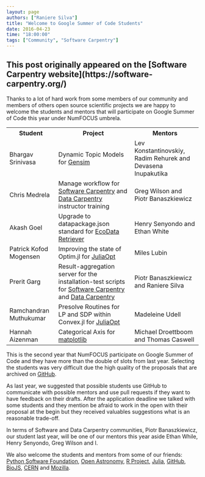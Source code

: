```yaml
---
layout: page
authors: ["Raniere Silva"]
title: "Welcome to Google Summer of Code Students"
date: 2016-04-23
time: "18:00:00"
tags: ["Community", "Software Carpentry"]
---
```


<h2>This post originally appeared on the [Software Carpentry website](https://software-carpentry.org/)</h2>
Thanks to a lot of hard work from some members of our community and members of
others open source scientific projects we are happy to welcome the students and
mentors that will participate on Google Summer of Code this year under NumFOCUS
umbrela.

<table>
<tbody>
<tr>
<th>Student</th>
<th>Project</th>
<th>Mentors</th>
</tr>
<tr>
<td>Bhargav Srinivasa</td>
<td>Dynamic Topic Models for <a href="https://github.com/piskvorky/gensim/">Gensim</a></td>
<td>Lev Konstantinovskiy, Radim Rehurek and Devasena Inupakutika</td>
</tr>
<tr>
<td>Chris Medrela</td>
<td>Manage workflow for <a href="http://software-carpentry.org/">Software Carpentry</a> and <a href="http://datacarpentry.org/">Data Carpentry</a> instructor training</td>
<td>Greg Wilson and Piotr Banaszkiewicz</td>
</tr>
<tr>
<td>Akash Goel</td>
<td>Upgrade to datapackage.json standard for <a href="https://github.com/weecology/retriever">EcoData Retriever</a></td>
<td>Henry Senyondo and Ethan White</td>
</tr>
<tr>
<td>Patrick Kofod Mogensen</td>
<td>Improving the state of Optim.jl for <a href="http://juliaopt.org/">JuliaOpt</a></td>
<td>Miles Lubin</td>
</tr>
<tr>
<td>Prerit Garg</td>
<td>Result-aggregation server for the installation-test scripts for <a href="http://software-carpentry.org/">Software Carpentry</a> and <a href="http://datacarpentry.org/">Data Carpentry</a></td>
<td>Piotr Banaszkiewicz and Raniere Silva</td>
</tr>
<tr>
<td>Ramchandran Muthukumar</td>
<td>Presolve Routines for LP and SDP within Convex.jl for <a href="http://juliaopt.org/">JuliaOpt</a></td>
<td>Madeleine Udell</td>
</tr>
<tr>
<td>Hannah Aizenman</td>
<td>Categorical Axis for <a href="http://matplotlib.org/">matplotlib</a></td>
<td>Michael Droettboom and Thomas Caswell</td>
</tr>
</tbody>
</table>

This is the second year that NumFOCUS participate on Google Summer of Code and they have more than the double of slots from last year. Selecting the students was very difficult due the high quality of the proposals that are archived on [GitHub](https://github.com/numfocus/gsoc/tree/master/2016/proposals).

As last year, we suggested that possible students use GitHub to communicate with possible mentors and use pull requests if they want to have feedback on their drafts. After the application deadline we talked with some students and they mention be afraid to work in the open with their proposal at the begin but they received valuables suggestions what is an reasonable trade-off.

In terms of Software and Data Carpentry communities, Piotr Banaszkiewicz, our student last year, will be one of our mentors this year aside Ethan While, Henry Senyondo, Greg Wilson and I.

We also welcome the students and mentors from some of our friends:
[Python Software Foundation](https://summerofcode.withgoogle.com/organizations/4890191244296192/),
[Open Astronomy](https://summerofcode.withgoogle.com/organizations/5650174433034240/),
[R Project](https://summerofcode.withgoogle.com/organizations/6227114235789312/),
[Julia](https://summerofcode.withgoogle.com/organizations/6453977159827456/),
[GitHub](https://summerofcode.withgoogle.com/organizations/4540666805747712/),
[BioJS](https://summerofcode.withgoogle.com/organizations/5963398781075456/),
[CERN](https://summerofcode.withgoogle.com/organizations/6502378119364608/)
and
[Mozilla](https://summerofcode.withgoogle.com/organizations/5256839985889280/).
